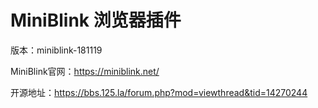 # MiniBlink 浏览器插件

版本：miniblink-181119

MiniBlink官网：https://miniblink.net/

开源地址：https://bbs.125.la/forum.php?mod=viewthread&tid=14270244